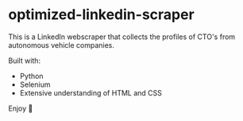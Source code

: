# optimized-linkedin-scraper

This is a LinkedIn webscraper that collects the profiles of CTO's from autonomous vehicle companies.

Built with:
  - Python
  - Selenium
  - Extensive understanding of HTML and CSS

Enjoy 💯

